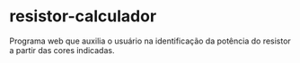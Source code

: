# resistor-calculador
Programa web que auxilia o usuário na identificação da potência do resistor a partir das cores indicadas.
